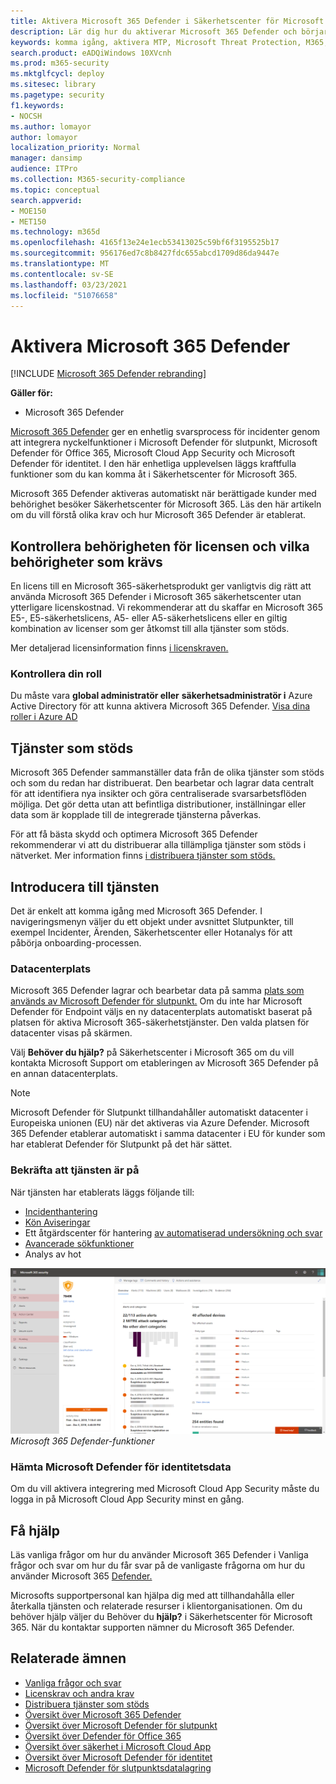 ```yaml
---
title: Aktivera Microsoft 365 Defender i Säkerhetscenter för Microsoft 365
description: Lär dig hur du aktiverar Microsoft 365 Defender och börjar integrera dina säkerhetstillbud och -svar.
keywords: komma igång, aktivera MTP, Microsoft Threat Protection, M365, säkerhet, dataplats, nödvändiga behörigheter, licensberättigande, inställningssidan
search.product: eADQiWindows 10XVcnh
ms.prod: m365-security
ms.mktglfcycl: deploy
ms.sitesec: library
ms.pagetype: security
f1.keywords:
- NOCSH
ms.author: lomayor
author: lomayor
localization_priority: Normal
manager: dansimp
audience: ITPro
ms.collection: M365-security-compliance
ms.topic: conceptual
search.appverid:
- MOE150
- MET150
ms.technology: m365d
ms.openlocfilehash: 4165f13e24e1ecb53413025c59bf6f3195525b17
ms.sourcegitcommit: 956176ed7c8b8427fdc655abcd1709d86da9447e
ms.translationtype: MT
ms.contentlocale: sv-SE
ms.lasthandoff: 03/23/2021
ms.locfileid: "51076658"
---
```

# <a name="turn-on-microsoft-365-defender"></a>Aktivera Microsoft 365 Defender

[!INCLUDE [Microsoft 365 Defender rebranding](../includes/microsoft-defender.md)]


**Gäller för:**
- Microsoft 365 Defender

[Microsoft 365 Defender](microsoft-365-defender.md) ger en enhetlig svarsprocess för incidenter genom att integrera nyckelfunktioner i Microsoft Defender för slutpunkt, Microsoft Defender för Office 365, Microsoft Cloud App Security och Microsoft Defender för identitet. I den här enhetliga upplevelsen läggs kraftfulla funktioner som du kan komma åt i Säkerhetscenter för Microsoft 365.

Microsoft 365 Defender aktiveras automatiskt när berättigade kunder med behörighet besöker Säkerhetscenter för Microsoft 365. Läs den här artikeln om du vill förstå olika krav och hur Microsoft 365 Defender är etablerat.

## <a name="check-license-eligibility-and-required-permissions"></a>Kontrollera behörigheten för licensen och vilka behörigheter som krävs

En licens till en Microsoft 365-säkerhetsprodukt ger vanligtvis dig rätt att använda Microsoft 365 Defender i Microsoft 365 säkerhetscenter utan ytterligare licenskostnad. Vi rekommenderar att du skaffar en Microsoft 365 E5-, E5-säkerhetslicens, A5- eller A5-säkerhetslicens eller en giltig kombination av licenser som ger åtkomst till alla tjänster som stöds.

Mer detaljerad licensinformation finns [i licenskraven.](prerequisites.md#licensing-requirements)

### <a name="check-your-role"></a>Kontrollera din roll

Du måste vara **global administratör eller** **säkerhetsadministratör i** Azure Active Directory för att kunna aktivera Microsoft 365 Defender. [Visa dina roller i Azure AD](/azure/active-directory/users-groups-roles/directory-manage-roles-portal)

## <a name="supported-services"></a>Tjänster som stöds

Microsoft 365 Defender sammanställer data från de olika tjänster som stöds och som du redan har distribuerat. Den bearbetar och lagrar data centralt för att identifiera nya insikter och göra centraliserade svarsarbetsflöden möjliga. Det gör detta utan att befintliga distributioner, inställningar eller data som är kopplade till de integrerade tjänsterna påverkas.

För att få bästa skydd och optimera Microsoft 365 Defender rekommenderar vi att du distribuerar alla tillämpliga tjänster som stöds i nätverket. Mer information finns [i distribuera tjänster som stöds.](deploy-supported-services.md)

## <a name="onboard-to-the-service"></a>Introducera till tjänsten
Det är enkelt att komma igång med Microsoft 365 Defender. I navigeringsmenyn väljer du ett objekt under avsnittet Slutpunkter, till exempel Incidenter, Ärenden, Säkerhetscenter eller Hotanalys för att påbörja onboarding-processen. 

### <a name="data-center-location"></a>Datacenterplats

Microsoft 365 Defender lagrar och bearbetar data på samma [plats som används av Microsoft Defender för slutpunkt.](/windows/security/threat-protection/microsoft-defender-atp/data-storage-privacy) Om du inte har Microsoft Defender för Endpoint väljs en ny datacenterplats automatiskt baserat på platsen för aktiva Microsoft 365-säkerhetstjänster. Den valda platsen för datacenter visas på skärmen.

Välj **Behöver du hjälp?** på Säkerhetscenter i Microsoft 365 om du vill kontakta Microsoft Support om etableringen av Microsoft 365 Defender på en annan datacenterplats.

> [!NOTE]
> Microsoft Defender för Slutpunkt tillhandahåller automatiskt datacenter i Europeiska unionen (EU) när det aktiveras via Azure Defender. Microsoft 365 Defender etablerar automatiskt i samma datacenter i EU för kunder som har etablerat Defender för Slutpunkt på det här sättet.

### <a name="confirm-that-the-service-is-on"></a>Bekräfta att tjänsten är på

När tjänsten har etablerats läggs följande till:

- [Incidenthantering](incidents-overview.md)
- [Kön Aviseringar](investigate-alerts.md)
- Ett åtgärdscenter för hantering [av automatiserad undersökning och svar](m365d-autoir.md)
- [Avancerade sökfunktioner](advanced-hunting-overview.md)
- Analys av hot

![Bild av navigeringsfönstret i Microsoft 365 Säkerhetscenter med Microsoft 365 Defender-funktioner Microsoft 365 Säkerhetscenter med incidenthantering och andra ](../../media/mtp-enable/mtp-on.png)
 *Microsoft 365 Defender-funktioner*

### <a name="getting-microsoft-defender-for-identity-data"></a>Hämta Microsoft Defender för identitetsdata 
Om du vill aktivera integrering med Microsoft Cloud App Security måste du logga in på Microsoft Cloud App Security minst en gång.

## <a name="get-assistance"></a>Få hjälp

Läs vanliga frågor om hur du använder Microsoft 365 Defender i Vanliga frågor och svar om hur du får svar på de vanligaste frågorna om hur du använder Microsoft 365 [Defender.](m365d-enable-faq.md)

Microsofts supportpersonal kan hjälpa dig med att tillhandahålla eller återkalla tjänsten och relaterade resurser i klientorganisationen. Om du behöver hjälp väljer du Behöver du **hjälp?** i Säkerhetscenter för Microsoft 365. När du kontaktar supporten nämner du Microsoft 365 Defender.

## <a name="related-topics"></a>Relaterade ämnen

- [Vanliga frågor och svar](m365d-enable-faq.md)
- [Licenskrav och andra krav](prerequisites.md)
- [Distribuera tjänster som stöds](deploy-supported-services.md)
- [Översikt över Microsoft 365 Defender](microsoft-365-defender.md)
- [Översikt över Microsoft Defender för slutpunkt](../defender-endpoint/microsoft-defender-advanced-threat-protection.md)
- [Översikt över Defender för Office 365](../defender-365-security/defender-for-office-365.md)
- [Översikt över säkerhet i Microsoft Cloud App](/cloud-app-security/what-is-cloud-app-security)
- [Översikt över Microsoft Defender för identitet](/azure-advanced-threat-protection/what-is-atp)
- [Microsoft Defender för slutpunktsdatalagring](../defender-endpoint/data-storage-privacy.md)
